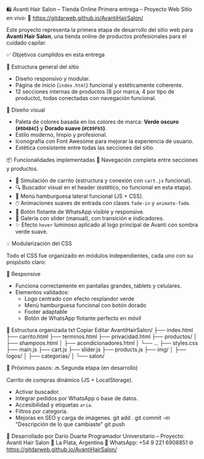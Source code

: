 🛍️ Avanti Hair Salon – Tienda Online
Primera entrega – Proyecto Web
Sitio en vivo:
🔗 https://gitdarweb.github.io/AvantiHairSalon/

Este proyecto representa la primera etapa de desarrollo del sitio web para **Avanti Hair Salon**, una tienda online de productos profesionales para el cuidado capilar.

✅ Objetivos cumplidos en esta entrega

🧩 Estructura general del sitio
- Diseño responsivo y modular.
- Página de inicio (`index.html`) funcional y estéticamente coherente.
- 12 secciones internas de productos (8 por marca, 4 por tipo de producto), todas conectadas con navegación funcional.

🎨 Diseño visual

- Paleta de colores basada en los colores de marca: **Verde oscuro (`#0D4B4C`)** y **Dorado suave (`#C89F65`)**.
- Estilo moderno, limpio y profesional.
- Iconografía con Font Awesome para mejorar la experiencia de usuario.
- Estética consistente entre todas las secciones del sitio.

📦 Funcionalidades implementadas
  📂 Navegación completa entre secciones y productos.
- 🛒 Simulación de carrito (estructura y conexión con `cart.js` funcional).
- 🔍 Buscador visual en el header (estético, no funcional en esta etapa).
- 📱 Menú hamburguesa lateral funcional (JS + CSS).
- 🖱️ Animaciones suaves de entrada con clases `fade-in` y `animate-fade`.
- 📱 Botón flotante de WhatsApp visible y responsive.
- 📸 Galería con slider (manual), con transición e indicadores.
- ✨ Efecto `hover` luminoso aplicado al logo principal de Avanti con sombra verde suave.

💡 Modularización del CSS

Todo el CSS fue organizado en módulos independientes, cada uno con su propósito claro:

📱 Responsive

- Funciona correctamente en pantallas grandes, tablets y celulares.
- Elementos validados:
  - Logo centrado con efecto resplandor verde
  - Menú hamburguesa funcional con botón dorado
  - Footer adaptable
  - Botón de WhatsApp flotante perfecto en móvil

📁 Estructura organizada
txt
Copiar
Editar
AvantiHairSalon/
├── index.html
├── carrito.html
├── terminos.html
├── privacidad.html
├── productos/
│   ├── shampoos.html
│   ├── acondicionadores.html
│   └── ...
├── styles.css
├── main.js
├── cart.js
├── slider.js
├── products.js
├── img/
│   ├── logos/
│   ├── categorias/
│   └── salon/

🚀 Próximos pasos:
🔜 Segunda etapa (en desarrollo)

Carrito de compras dinámico (JS + LocalStorage).

- Activar buscador.
- Integrar pedidos por WhatsApp o base de datos.
- Accesibilidad y etiquetas `aria`.
- Filtros por categoría.
- Mejoras en SEO y carga de imágenes.
git add .
git commit -m "Descripción de lo que cambiaste"
git push

💼 Desarrollado por
Dario Duarte
Programador Universitario – Proyecto: Avanti Hair Salon
📍 La Plata, Argentina
📱 WhatsApp: +54 9 221 6908851
🌐 https://gitdarweb.github.io/AvantiHairSalon/

